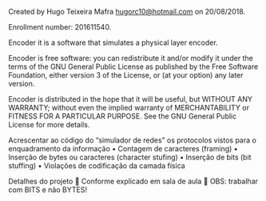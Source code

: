 Created by Hugo Teixeira Mafra <hugorc10@hotmail.com> on 20/08/2018.
<p>
Enrollment number: 201611540.
<p>
Encoder it is a software that simulates a physical layer encoder.
<p>
Encoder is free software: you can redistribute it and/or modify
it under the terms of the GNU General Public License as published by
the Free Software Foundation, either version 3 of the License, or
(at your option) any later version.
<p>
Encoder is distributed in the hope that it will be useful,
but WITHOUT ANY WARRANTY; without even the implied warranty of
MERCHANTABILITY or FITNESS FOR A PARTICULAR PURPOSE. See the
GNU General Public License for more details.
<p>
  
Acrescentar ao código do “simulador de redes” os protocolos
vistos para o enquadramento da informação
• Contagem de caracteres (framing)
• Inserção de bytes ou caracteres (character stufing)
• Inserção de bits (bit stuffing)
• Violações de codificação da camada física

Detalhes do projeto
 Conforme explicado em sala de aula
 OBS: trabalhar com BITS e não BYTES!

